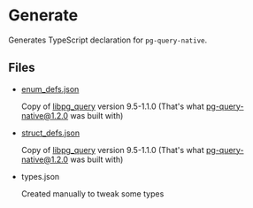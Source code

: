 # Generate

Generates TypeScript declaration for `pg-query-native`.

## Files

- [enum_defs.json](https://raw.githubusercontent.com/lfittl/libpg_query/9.5-1.1.0/srcdata/enum_defs.json)

  Copy of [libpg_query](https://github.com/lfittl/libpg_query) version 9.5-1.1.0
  (That's what pg-query-native@1.2.0 was built with)

- [struct_defs.json](https://raw.githubusercontent.com/lfittl/libpg_query/9.5-1.1.0/srcdata/struct_defs.json)

  Copy of [libpg_query](https://github.com/lfittl/libpg_query) version 9.5-1.1.0
  (That's what pg-query-native@1.2.0 was built with)

- types.json

  Created manually to tweak some types
